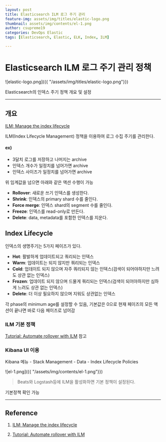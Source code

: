 ```yaml
---
layout: post
title: Elasticsearch ILM 로그 주기 관리
feature-img: assets/img/titles/elastic-logo.png
thumbnail: assets/img/contents/el-1.png
author: csupreme19
categories: DevOps Elastic
tags: [Elasticsearch, Elastic, ELK, Index, ILM]

---
```


# Elasticsearch ILM 로그 주기 관리 정책

![elastic-logo.png]({{ "/assets/img/titles/elastic-logo.png"}})

Elasticsearch의 인덱스 주기 정책 개요 및 설정

---

## 개요

[ILM: Manage the index lifecycle](https://www.elastic.co/guide/en/elasticsearch/reference/7.x/index-lifecycle-management.html)

ILM(Index Lifecycle Management) 정책을 이용하여 로그 수집 주기를 관리한다.

#### ex)

- 3달치 로그를 저장하고 나머지는 archive
- 인덱스 개수가 일정치를 넘어가면 archive
- 인덱스 사이즈가 일정치를 넘어가면 archive

위 임계값을 넘으면 아래와 같은 액션 수행이 가능

- **Rollover**: 새로운 쓰기 인덱스를 생성한다.
- **Shrink**: 인덱스의 primary shard 수를 줄인다.
- **Force merge**: 인덱스 shard의 segment 수를 줄인다.
- **Freeze**: 인덱스를 read-only로 만든다.
- **Delete**: data, metadata를 포함한 인덱스를 지운다. 

## Index Lifecycle

인덱스의 생명주기는 5가지 페이즈가 있다.
- **Hot**: 활발하게 업데이트되고 쿼리되는 인덱스
- **Warm**: 업데이트는 되지 않지만 쿼리되는 인덱스
- **Cold**: 업데이트 되지 않으며 자주 쿼리되지 않는 인덱스(검색이 되어야하지만 느려도 상관 없는 인덱스)
- **Frozen**: 업데이트 되지 않으며 드물게 쿼리되는 인덱스(검색이 되어야하지만 심하게 느려도 상관 없는 인덱스)
- **Delete**: 더 이상 필요하지 않으며 지워도 상관없는 인덱스

각 phase의 minimum age를 설정할 수 있음, 기본값은 0으로 현재 페이즈의 모든 액션이 끝나면 바로 다음 페이즈로 넘어감

### ILM 기본 정책

[Tutorial: Automate rollover with ILM](https://www.elastic.co/guide/en/elasticsearch/reference/7.x/getting-started-index-lifecycle-management.html) 참고

### Kibana UI 이용

Kibana 메뉴 - Stack Management - Data - Index Lifecycle Policies

![el-1.png]({{ "/assets/img/contents/el-1.png"}})

> Beats와 Logstash등에 ILM을 활성화하면 기본 정책이 설정된다.

기본정책 확인 가능

---

## Reference

1. [ILM: Manage the index lifecycle](https://www.elastic.co/guide/en/elasticsearch/reference/7.x/index-lifecycle-management.html)

2. [Tutorial: Automate rollover with ILM](https://www.elastic.co/guide/en/elasticsearch/reference/7.x/getting-started-index-lifecycle-management.html)

